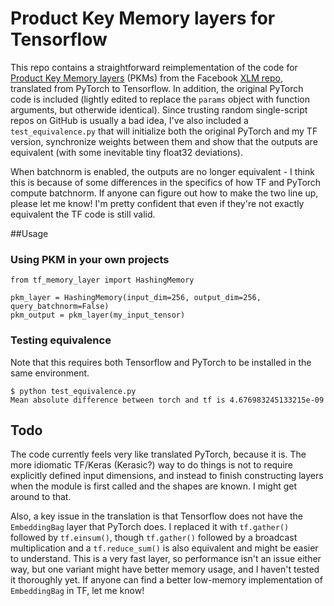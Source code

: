 # Product Key Memory layers for Tensorflow

This repo contains a straightforward reimplementation of the code for 
[Product Key Memory layers](https://arxiv.org/abs/1907.05242) (PKMs) from the Facebook
[XLM repo](https://github.com/facebookresearch/XLM/blob/master/PKM-layer.ipynb), translated from PyTorch to Tensorflow. 
In addition, the original PyTorch code is included (lightly edited to 
replace the `params` object with function arguments, but otherwide identical). Since trusting random single-script repos
on GitHub is usually a bad idea, I've also included a `test_equivalence.py` that will initialize both the original 
PyTorch and my TF version, synchronize weights between them and show that the outputs are equivalent (with some 
inevitable tiny float32 deviations).

When batchnorm is enabled, the outputs are no longer equivalent - I think this is because of some differences in the
specifics of how TF and PyTorch compute batchnorm. If anyone can figure out how to make the two line up, please let
me know! I'm pretty confident that even if they're not exactly equivalent the TF code is still valid.

##Usage

### Using PKM in your own projects

```
from tf_memory_layer import HashingMemory

pkm_layer = HashingMemory(input_dim=256, output_dim=256, query_batchnorm=False)
pkm_output = pkm_layer(my_input_tensor)
```

### Testing equivalence
Note that this requires both Tensorflow and PyTorch to be installed in the same environment.

```
$ python test_equivalence.py
Mean absolute difference between torch and tf is 4.676983245133215e-09
```

## Todo

The code currently feels very like translated PyTorch, because it is. The more idiomatic TF/Keras (Kerasic?) way
to do things is not to require explicitly defined input dimensions, and instead to finish constructing layers when the
module is first called and the shapes are known. I might get around to that.

Also, a key issue in the translation is that Tensorflow does not have the `EmbeddingBag` layer that PyTorch does. I
replaced it with `tf.gather()` followed by `tf.einsum()`, though `tf.gather()` followed by a broadcast multiplication
and a `tf.reduce_sum()` is also equivalent and might be easier to understand. This is a very fast layer, so performance
isn't an issue either way, but one variant might have better memory usage, and I haven't tested it 
thoroughly yet. If anyone can find a better low-memory implementation of `EmbeddingBag` in TF, let me know!